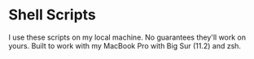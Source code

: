 # Shell Scripts

I use these scripts on my local machine. No guarantees they'll work on yours.
Built to work with my MacBook Pro with Big Sur (11.2) and zsh.
